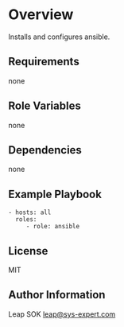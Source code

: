 # Overview

Installs and configures ansible.


## Requirements

none

## Role Variables

none

## Dependencies

none

## Example Playbook

    - hosts: all
      roles:
         - role: ansible

## License

MIT

## Author Information

Leap SOK <leap@sys-expert.com>
